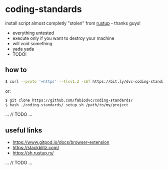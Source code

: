# coding-standards

install script almost completly "stolen" from [rustup](https://sh.rustup.rs/) - thanks guys!

* everything untested
* execute only if you want to destroy your machine
* will void something
* yada yada
* TODO!

## how to

```bash
$ curl --proto '=https' --tlsv1.2 -sSf https://bit.ly/dvc-coding-standards-sh | bash
```

or:

```bash
$ git clone https://github.com/fabiodvc/coding-standards/
$ bash ./coding-standards/_setup.sh /path/to/my/project
```

...
// TODO
...

## useful links

* https://www.gitpod.io/docs/browser-extension
* https://stackblitz.com/
* https://sh.rustup.rs/

...
// TODO
...
